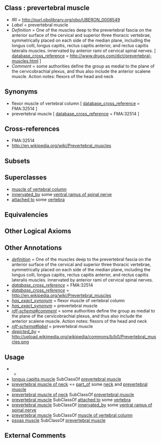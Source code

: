 
## Class : prevertebral muscle

 * *IRI* = http://purl.obolibrary.org/obo/UBERON_0008549
 * *Label* = prevertebral muscle
 * *Definition* = One of the muscles deep to the prevertebral fascia on the anterior surface of the cervical and superior three thoracic vertebrae, symmetrically placed on each side of the median plane, including the longus colli, longus capitis, rectus capitis anterior, and rectus capitis lateralis muscles. innervated by anterior rami of cervical spinal nerves. [ [database_cross_reference](../../ef/oboInOwl#hasDbXref.md) = http://www.drugs.com/dict/prevertebral-muscles.html ]
 * *Comment* = some authorities define the group as medial to the plane of the cervicobrachial plexus, and thus also include the anterior scalene muscle. Action notes: flexors of the head and neck

## Synonyms

 * flexor muscle of vertebral column [ [database_cross_reference](../../ef/oboInOwl#hasDbXref.md) = FMA:32514 ]
 * prevertebral muscle [ [database_cross_reference](../../ef/oboInOwl#hasDbXref.md) = FMA:32514 ]

## Cross-references

 * FMA:32514
 * http://en.wikipedia.org/wiki/Prevertebral_muscles

## Subsets


## Superclasses

 * [muscle of vertebral column](../../UBERON/18/UBERON_0004518.md)
 * [innervated_by](../../RO/05/RO_0002005.md) some [ventral ramus of spinal nerve](../../UBERON/38/UBERON_0006838.md)
 * [attached to](../../RO/71/RO_0002371.md) some [vertebra](../../UBERON/12/UBERON_0002412.md)

## Equivalencies


## Other Logical Axioms


## Other Annotations

 * *[definition](../../IAO/15/IAO_0000115.md)* = One of the muscles deep to the prevertebral fascia on the anterior surface of the cervical and superior three thoracic vertebrae, symmetrically placed on each side of the median plane, including the longus colli, longus capitis, rectus capitis anterior, and rectus capitis lateralis muscles. innervated by anterior rami of cervical spinal nerves.
 * *[database_cross_reference](../../ef/oboInOwl#hasDbXref.md)* = FMA:32514
 * *[database_cross_reference](../../ef/oboInOwl#hasDbXref.md)* = http://en.wikipedia.org/wiki/Prevertebral_muscles
 * *[has_exact_synonym](../../ym/oboInOwl#hasExactSynonym.md)* = flexor muscle of vertebral column
 * *[has_exact_synonym](../../ym/oboInOwl#hasExactSynonym.md)* = prevertebral muscle
 * *[rdf-schema#comment](../../nt/rdf-schema#comment.md)* = some authorities define the group as medial to the plane of the cervicobrachial plexus, and thus also include the anterior scalene muscle. Action notes: flexors of the head and neck
 * *[rdf-schema#label](../../el/rdf-schema#label.md)* = prevertebral muscle
 * *[depicted_by](../../depicted/by/depicted_by.md)* = http://upload.wikimedia.org/wikipedia/commons/b/b0/Prevertebral_muscles.png

## Usage

 * -
 * [longus capitis muscle](../../UBERON/63/UBERON_0001563.md) SubClassOf [prevertebral muscle](../../UBERON/49/UBERON_0008549.md)
 * [prevertebral muscle of neck](../../UBERON/47/UBERON_0017647.md) == [part_of](../../BFO/50/BFO_0000050.md) some [neck](../../UBERON/74/UBERON_0000974.md) and [prevertebral muscle](../../UBERON/49/UBERON_0008549.md)
 * [prevertebral muscle of neck](../../UBERON/47/UBERON_0017647.md) SubClassOf [prevertebral muscle](../../UBERON/49/UBERON_0008549.md)
 * [prevertebral muscle](../../UBERON/49/UBERON_0008549.md) SubClassOf [attached to](../../RO/71/RO_0002371.md) some [vertebra](../../UBERON/12/UBERON_0002412.md)
 * [prevertebral muscle](../../UBERON/49/UBERON_0008549.md) SubClassOf [innervated_by](../../RO/05/RO_0002005.md) some [ventral ramus of spinal nerve](../../UBERON/38/UBERON_0006838.md)
 * [prevertebral muscle](../../UBERON/49/UBERON_0008549.md) SubClassOf [muscle of vertebral column](../../UBERON/18/UBERON_0004518.md)
 * [psoas muscle](../../UBERON/50/UBERON_0008450.md) SubClassOf [prevertebral muscle](../../UBERON/49/UBERON_0008549.md)

## External Comments


